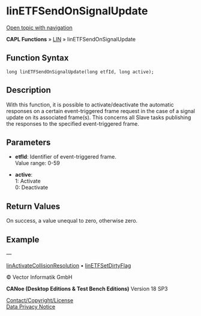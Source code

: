 # linETFSendOnSignalUpdate

[Open topic with navigation](../../../../../CANoeDEFamily.htm#Topics/CAPLFunctions/LIN/Functions/CAPLfunctionLINETFSendOnSignalUpdate.md)

**CAPL Functions** » [LIN](../CAPLfunctionsLINOverview.md) » linETFSendOnSignalUpdate

## Function Syntax

```plaintext
long linETFSendOnSignalUpdate(long etfId, long active);
```

## Description

With this function, it is possible to activate/deactivate the automatic responses on a certain event-triggered frame request in the case of a signal update on its associated frame(s). This concerns all Slave tasks publishing the responses to the specified event-triggered frame.

## Parameters

- **etfId**: Identifier of event-triggered frame.  
  Value range: 0-59

- **active**:  
  1: Activate  
  0: Deactivate

## Return Values

On success, a value unequal to zero, otherwise zero.

## Example

—

[linActivateCollisionResolution](CAPLfunctionLINActivateCollisionResolution.md) • [linETFSetDirtyFlag](CAPLfunctionLINETFSetDirtyFlag.md)

© Vector Informatik GmbH

**CANoe (Desktop Editions & Test Bench Editions)** Version 18 SP3

[Contact/Copyright/License](../../../Shared/ContactCopyrightLicense.md)  
[Data Privacy Notice](https://www.vector.com/int/en/company/get-info/privacy-policy/)